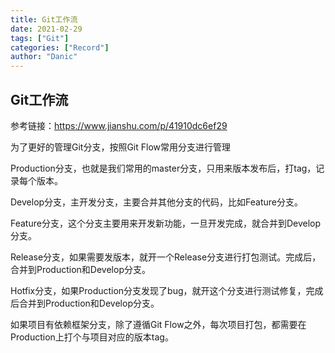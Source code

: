 ```yaml
---
title: Git工作流
date: 2021-02-29
tags: ["Git"]
categories: ["Record"]
author: "Danic"
---
```


## Git工作流

参考链接：https://www.jianshu.com/p/41910dc6ef29

为了更好的管理Git分支，按照Git Flow常用分支进行管理

Production分支，也就是我们常用的master分支，只用来版本发布后，打tag，记录每个版本。

Develop分支，主开发分支，主要合并其他分支的代码，比如Feature分支。

Feature分支，这个分支主要用来开发新功能，一旦开发完成，就合并到Develop分支。

Release分支，如果需要发版本，就开一个Release分支进行打包测试。完成后，合并到Production和Develop分支。

Hotfix分支，如果Production分支发现了bug，就开这个分支进行测试修复，完成后合并到Production和Develop分支。



如果项目有依赖框架分支，除了遵循Git Flow之外，每次项目打包，都需要在Production上打个与项目对应的版本tag。